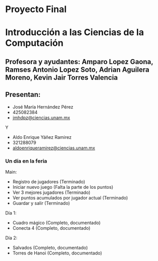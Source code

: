 # Proyecto Final
# Introducción a las Ciencias de la Computación
## Profesora y ayudantes: Amparo Lopez Gaona, Ramses Antonio Lopez Soto, Adrian Aguilera Moreno, Kevin Jair Torres Valencia
## Presentan: 
- José María Hernández Pérez
- 425082384
- jmhdpz@ciencias.unam.mx

Y

- Aldo Enrique Yáñez Ramirez
- 321288079
- aldoenriqueramirez@ciencias.unam.mx

### Un día en la feria
Main:
- Registro de jugadores (Terminado)
- Iniciar nuevo juego (Falta la parte de los puntos)
- Ver 3 mejores jugadores (Terminado)
- Ver puntos acumulados por jugador actual (Terminado)
- Guardar y salir (Terminado)

Día 1:
- Cuadro mágico (Completo, documentado)
- Conecta 4 (Completo, documentado)

Día 2:
- Salvados (Completo, documentado)
- Torres de Hanoi (Completo, documentado)
